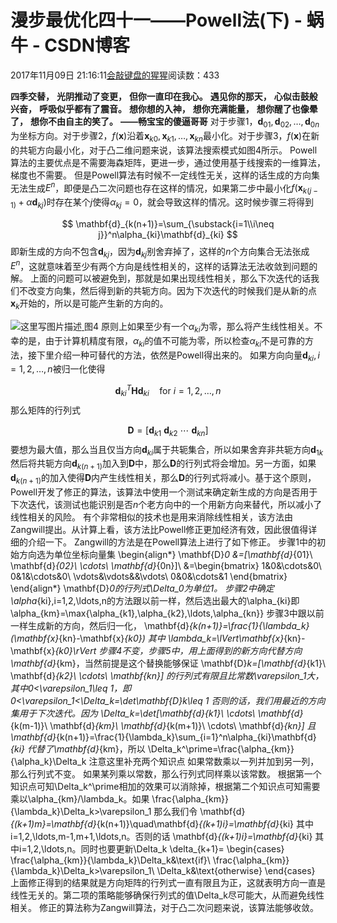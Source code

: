 
# 漫步最优化四十一——Powell法(下) - 蜗牛 - CSDN博客


2017年11月09日 21:16:11[会敲键盘的猩猩](https://me.csdn.net/u010182633)阅读数：433



$\textbf{四季交替，}$
$\textbf{光阴推动了变更，}$
$\textbf{但你一直印在我心。}$
$\textbf{遇见你的那天，}$
$\textbf{心似击鼓般兴奋，}$
$\textbf{呼吸似乎都有了震音。}$
$\textbf{想你想的入神，}$
$\textbf{想你充满能量，}$
$\textbf{想你醒了也像晕了，}$
$\textbf{想你不由自主的笑了。}$
$\textbf{——畅宝宝的傻逼哥哥}$
对于步骤1，$\mathbf{d}_{01},\mathbf{d}_{02},\ldots,\mathbf{d}_{0n}$为坐标方向。对于步骤2，$f(\mathbf{x})$沿着$\mathbf{x}_{k0},\mathbf{x}_{k1},\ldots,\mathbf{x}_{kn}$最小化。对于步骤3，$f(\mathbf{x})$在新的共轭方向最小化，对于凸二维问题来说，该算法搜索模式如图4所示。
Powell算法的主要优点是不需要海森矩阵，更进一步，通过使用基于线搜索的一维算法，梯度也不需要。
但是Powell算法有时候不一定线性无关，这样的话生成的方向集无法生成$E^n$，即便是凸二次问题也存在这样的情况，如果第二步中最小化$f(\mathbf{x}_{k(j-1)}+\alpha\mathbf{d}_{kj})$时存在某个$j$使得$\alpha_{kj}=0$，就会导致这样的情况。这时候步骤三将得到

$$
\mathbf{d}_{k(n+1)}=\sum_{\substack{i=1\\i\neq j}}^n\alpha_{ki}\mathbf{d}_{ki}
$$
即新生成的方向不包含$\mathbf{d}_{kj}$，因为$\mathbf{d}_{kj}$别舍弃掉了，这样的$n$个方向集合无法张成$E^n$，这就意味着至少有两个方向是线性相关的，这样的话算法无法收敛到问题的解。
上面的问题可以被避免到，那就是如果出现线性相关，那么下次迭代的话我们不改变方向集，然后得到新的共轭方向。因为下次迭代的时候我们是从新的点$\mathbf{x}_{k}$开始的，所以是可能产生新的方向的。

![这里写图片描述](https://img-blog.csdn.net/20171109210451022?watermark/2/text/aHR0cDovL2Jsb2cuY3Nkbi5uZXQvdTAxMDE4MjYzMw==/font/5a6L5L2T/fontsize/400/fill/I0JBQkFCMA==/dissolve/70/gravity/SouthEast)[ ](https://img-blog.csdn.net/20171109210451022?watermark/2/text/aHR0cDovL2Jsb2cuY3Nkbi5uZXQvdTAxMDE4MjYzMw==/font/5a6L5L2T/fontsize/400/fill/I0JBQkFCMA==/dissolve/70/gravity/SouthEast)
图4
原则上如果至少有一个$\alpha_{ki}$为零，那么将产生线性相关。不幸的是，由于计算机精度有限，$\alpha_{ki}$的值不可能为零，所以检查$\alpha_{ki}$不是可靠的方法，接下里介绍一种可替代的方法，依然是Powell得出来的。
如果方向向量$\mathbf{d}_{ki},i=1,2,\ldots,n$被归一化使得

$$
\mathbf{d}_{ki}^T\mathbf{Hd}_{ki}\quad\text{for}\ i=1,2,\ldots,n
$$
那么矩阵的行列式

$$
\mathbf{D}=[\mathbf{d}_{k1}\ \mathbf{d}_{k2}\ \cdots\ \mathbf{d}_{kn}]
$$
要想为最大值，那么当且仅当方向$\mathbf{d}_{ki}$属于共轭集合，所以如果舍弃非共轭方向$\mathbf{d}_{1k}$然后将共轭方向$\mathbf{d}_{k(n+1)}$加入到$\mathbf{D}$中，那么$\mathbf{D}$的行列式将会增加。另一方面，如果$\mathbf{d}_{k(n+1)}$的加入使得$\mathbf{D}$内产生线性相关，那么$\mathbf{D}$的行列式将减小。基于这个原则，Powell开发了修正的算法，该算法中使用一个测试来确定新生成的方向是否用于下次迭代，该测试也能识别是否$n$个老方向中的一个用新方向来替代，所以减小了线性相关的风险。
有个非常相似的技术也是用来消除线性相关，该方法由Zangwill提出。从计算上看，该方法比Powell修正更加经济有效，因此很值得详细的介绍一下。
Zangwill的方法是在Powell算法上进行了如下修正。
步骤1中的初始方向选为单位坐标向量集
\begin{align*}
\mathbf{D}_0
&=[\mathbf{d}_{01}\ \mathbf{d}_{02}\ \cdots\ \mathbf{d}_{0n}]\\
&=\begin{bmatrix}
1&0&\cdots&0\\
0&1&\cdots&0\\
\vdots&\vdots&&\vdots\\
0&0&\cdots&1
\end{bmatrix}
\end{align*}
\mathbf{D}_0的行列式\Delta_0为单位1。
步骤2中确定\alpha_{ki},i=1,2,\ldots,n的方法跟以前一样，然后选出最大的\alpha_{ki}即
\alpha_{km}=\max\{\alpha_{k1},\alpha_{k2},\ldots,\alpha_{kn}\}
步骤3中跟以前一样生成新的方向，然后归一化，
\mathbf{d}_{k(n+1)}=\frac{1}{\lambda_k}(\mathbf{x}_{kn}-\mathbf{x}_{k0})
其中
\lambda_k=\lVert\mathbf{x}_{kn}-\mathbf{x}_{k0}\rVert
步骤4不变，步骤5中，用上面得到的新方向代替方向\mathbf{d}_{km}，当然前提是这个替换能够保证
\mathbf{D}_k=[\mathbf{d}_{k1}\ \mathbf{d}_{k2}\ \cdots\ \mathbf{kn}]
的行列式有限且比常数\varepsilon_1大，其中0<\varepsilon_1\leq 1，即
0<\varepsilon_1<\Delta_k=\det\mathbf{D}_k\leq 1
否则的话，我们用最近的方向集用于下次迭代。因为
\Delta_k=\det[\mathbf{d}_{k1}\ \cdots\ \mathbf{d}_{k(m-1)}\ \mathbf{d}_{km}\ \mathbf{d}_{k(m+1)}\ \cdots\ \mathbf{d}_{kn}]
且
\mathbf{d}_{k(n+1)}=\frac{1}{\lambda_k}\sum_{i=1}^n\alpha_{ki}\mathbf{d}_{ki}
代替了\mathbf{d}_{km}，所以
\Delta_k^\prime=\frac{\alpha_{km}}{\alpha_k}\Delta_k
注意这里补充两个知识点
如果常数乘以一列并加到另一列，那么行列式不变。
如果某列乘以常数，那么行列式同样乘以该常数。
根据第一个知识点可知\Delta_k^\prime相加的效果可以消除掉，根据第二个知识点可知需要乘以\alpha_{km}/\lambda_k。如果
\frac{\alpha_{km}}{\lambda_k}\Delta_k>\varepsilon_1
那么我们令
\mathbf{d}_{(k+1)m}=\mathbf{d}_{k(n+1)}\quad\mathbf{d}_{(k+1)i}=\mathbf{d}_{ki}
其中i=1,2,\ldots,m-1,m+1,\ldots,n。否则的话
\mathbf{d}_{(k+1)i}=\mathbf{d}_{ki}
其中i=1,2,\ldots,n。同时也要更新\Delta_k
\delta_{k+1}=
\begin{cases}
\frac{\alpha_{km}}{\lambda_k}\Delta_k&\text{if}\ \frac{\alpha_{km}}{\lambda_k}\Delta_k>\varepsilon_1\\
\Delta_k&\text{otherwise}
\end{cases}
上面修正得到的结果就是方向矩阵的行列式一直有限且为正，这就表明方向一直是线性无关的。第二项的策略能够确保行列式的值\Delta_k尽可能大，从而避免线性相关。
修正的算法称为Zangwill算法，对于凸二次问题来说，该算法能够收敛。

